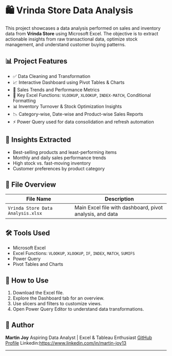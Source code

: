 # 🛍️ Vrinda Store Data Analysis

This project showcases a data analysis performed on sales and inventory data from **Vrinda Store** using Microsoft Excel. The objective is to extract actionable insights from raw transactional data, optimize stock management, and understand customer buying patterns.

## 📊 Project Features

* ✅ Data Cleaning and Transformation
* 📈 Interactive Dashboard using Pivot Tables & Charts
* 🔎 Sales Trends and Performance Metrics
* 🧮 Key Excel Functions: `VLOOKUP`, `XLOOKUP`, `INDEX-MATCH`, Conditional Formatting
* 📊 Inventory Turnover & Stock Optimization Insights
* 📉 Category-wise, Date-wise and Product-wise Sales Reports
* ⚡ Power Query used for data consolidation and refresh automation

## 🧠 Insights Extracted

* Best-selling products and least-performing items
* Monthly and daily sales performance trends
* High stock vs. fast-moving inventory
* Customer preferences by product category

## 📁 File Overview

| File Name                         | Description                                              |
| --------------------------------- | -------------------------------------------------------- |
| `Vrinda Store Data Analysis.xlsx` | Main Excel file with dashboard, pivot analysis, and data |

## 🛠 Tools Used

* Microsoft Excel
* Excel Functions: `VLOOKUP`, `XLOOKUP`, `IF`, `INDEX`, `MATCH`, `SUMIFS`
* Power Query
* Pivot Tables and Charts

## 🚀 How to Use

1. Download the Excel file.
2. Explore the Dashboard tab for an overview.
3. Use slicers and filters to customize views.
4. Open Power Query Editor to understand data transformations.

## 📌 Author

**Martin Joy**
Aspiring Data Analyst | Excel & Tableau Enthusiast
[GitHub Profile](https://github.com/Martinjoy1995)
Linkedin:https://www.linkedin.com/in/martin-joy13


---

